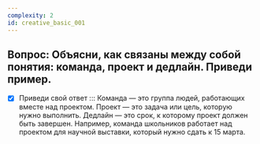 ```yaml
---
complexity: 2
id: creative_basic_001
---
```

## Вопрос: Объясни, как связаны между собой понятия: команда, проект и дедлайн. Приведи пример.

- [x] Приведи свой ответ  ::: Команда — это группа людей, работающих вместе над проектом. Проект — это задача или цель, которую нужно выполнить. Дедлайн — это срок, к которому проект должен быть завершен. Например, команда школьников работает над проектом для научной выставки, который нужно сдать к 15 марта.
